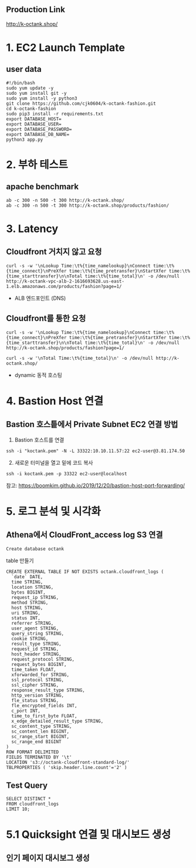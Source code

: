 ## Production Link
http://k-octank.shop/

# 1. EC2 Launch Template
## user data
```
#!/bin/bash 
sudo yum update -y
sudo yum install git -y
sudo yum install -y python3
git clone https://github.com/cjk0604/k-octank-fashion.git
cd k-octank-fashion
sudo pip3 install -r requirements.txt
export DATABASE_HOST=
export DATABASE_USER=
export DATABASE_PASSWORD=
export DATABASE_DB_NAME=
python3 app.py
```

# 2. 부하 테스트
## apache benchmark
```
ab -c 300 -n 500 -t 300 http://k-octank.shop/
ab -c 300 -n 500 -t 300 http://k-octank.shop/products/fashion/
```

# 3. Latency
## Cloudfront 거치지 않고 요청
```
curl -s -w '\nLookup Time:\t%{time_namelookup}\nConnect time:\t%{time_connect}\nPreXfer time:\t%{time_pretransfer}\nStartXfer time:\t%{time_starttransfer}\n\nTotal time:\t%{time_total}\n' -o /dev/null http://k-octank-vpc-alb-2-1616693628.us-east-1.elb.amazonaws.com/products/fashion?page=1/
```
- ALB 엔드포인트 (DNS)

## Cloudfront를 통한 요청
```
curl -s -w '\nLookup Time:\t%{time_namelookup}\nConnect time:\t%{time_connect}\nPreXfer time:\t%{time_pretransfer}\nStartXfer time:\t%{time_starttransfer}\n\nTotal time:\t%{time_total}\n' -o /dev/null http://k-octank.shop/products/fashion?page=1/

curl -s -w '\nTotal Time:\t%{time_total}\n' -o /dev/null http://k-octank.shop/ 

```
- dynamic  동적 호스팅

# 4. Bastion Host 연결
## Bastion 호스틑에서 Private Subnet EC2 연결 방법
1. Bastion 호스트를 연결
```
ssh -i "koctank.pem" -N -L 33322:10.10.11.57:22 ec2-user@3.81.174.50 
```

2. 새로운 터미널을 열고 밑에 코드 복사
```
ssh -i koctank.pem -p 33322 ec2-user@localhost 
```

참고: https://boomkim.github.io/2019/12/20/bastion-host-port-forwarding/

# 5. 로그 분석 및 시각화
## Athena에서 CloudFront_access log S3 연결
```
Create database octank
```

table 만들기
```
CREATE EXTERNAL TABLE IF NOT EXISTS octank.cloudfront_logs (
  `date` DATE,
  time STRING,
  location STRING,
  bytes BIGINT,
  request_ip STRING,
  method STRING,
  host STRING,
  uri STRING,
  status INT,
  referrer STRING,
  user_agent STRING,
  query_string STRING,
  cookie STRING,
  result_type STRING,
  request_id STRING,
  host_header STRING,
  request_protocol STRING,
  request_bytes BIGINT,
  time_taken FLOAT,
  xforwarded_for STRING,
  ssl_protocol STRING,
  ssl_cipher STRING,
  response_result_type STRING,
  http_version STRING,
  fle_status STRING,
  fle_encrypted_fields INT,
  c_port INT,
  time_to_first_byte FLOAT,
  x_edge_detailed_result_type STRING,
  sc_content_type STRING,
  sc_content_len BIGINT,
  sc_range_start BIGINT,
  sc_range_end BIGINT
)
ROW FORMAT DELIMITED 
FIELDS TERMINATED BY '\t'
LOCATION 's3://octank-cloudfront-standard-log/'
TBLPROPERTIES ( 'skip.header.line.count'='2' )
```

## Test Query
```
SELECT DISTINCT * 
FROM cloudfront_logs 
LIMIT 10;
```

# 5.1 Quicksight 연결 및 대시보드 생성
## 인기 페이지 대시보그 생성

